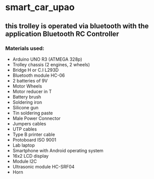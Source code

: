 # smart_car_upao
## this trolley is operated via bluetooth with the application Bluetooth RC Controller
### Materials used:
-  Arduino UNO R3 (ATMEGA 328p)
-  Trolley chassis (2 engines, 2 wheels)
-  Bridge H or C.I L293D
-  Bluetooth module HC-06
-  2 batteries of 9V
-  Motor Wheels 
-  Motor reducer in T
-  Battery brush
-  Soldering iron
-  Silicone gun 
-  Tin soldering paste
-  Male Power Connector
-  Jumpers cables
-  UTP cables
-  Type B printer cable
-  Protoboard ISO 9001
-  Lab laptop
-  Smartphone with Android operating system
-   16x2 LCD display
-   Module I2C
-   Ultrasonic module HC-SRF04
-   Horn







